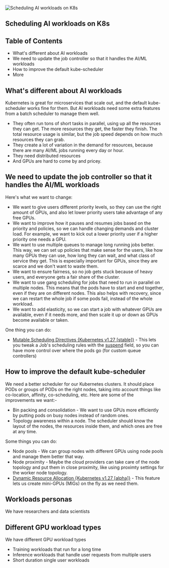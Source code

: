 ![Scheduling AI workloads on K8s](https://kubernetes.io/images/kubernetes-192x192.png)

## Scheduling AI workloads on K8s

## Table of Contents

- What's different about AI workloads
- We need to update the job controller so that it handles the AI/ML workloads
- How to improve the default kube-scheduler
- More

## What's different about AI workloads

Kubernetes is great for microservices that scale out, and the default kube-scheduler works fine for them. But AI workloads need some extra features from a batch scheduler to manage them well.
- They often run tons of short tasks in parallel, using up all the resources they can get. The more resources they get, the faster they finish. The total resource usage is similar, but the job speed depends on how much resources they can grab.
- They create a lot of variation in the demand for resources, because there are many AI/ML jobs running every day or hour.
- They need distributed resources
- And GPUs are hard to come by and pricey.

## We need to update the job controller so that it handles the AI/ML workloads

Here's what we want to change: 
- We want to give users different priority levels, so they can use the right amount of GPUs, and also let lower priority users take advantage of any free GPUs.
- We want to improve how it pauses and resumes jobs based on the priority and policies, so we can handle changing demands and cluster load. For example, we want to kick out a lower priority user if a higher priority one needs a GPU.
- We want to use multiple queues to manage long running jobs better. This way, we can set up policies that make sense for the users, like how many GPUs they can use, how long they can wait, and what class of service they get. This is especially important for GPUs, since they are scarce and we don't want to waste them.
- We want to ensure fairness, so no job gets stuck because of heavy users, and everyone gets a fair share of the cluster.
- We want to use gang scheduling for jobs that need to run in parallel on multiple nodes. This means that the pods have to start and end together, even if they are on different nodes. This also helps with recovery, since we can restart the whole job if some pods fail, instead of the whole workload.
- We want to add elasticity, so we can start a job with whatever GPUs are available, even if it needs more, and then scale it up or down as GPUs become available or taken.

One thing you can do:
- [Mutable Scheduling Directives {Kubernetes v1.27 [stable]}](https://kubernetes.io/docs/concepts/workloads/controllers/job/#mutable-scheduling-directives) - This lets you tweak a Job's scheduling rules with the [suspend](https://kubernetes.io/docs/concepts/workloads/controllers/job/#suspending-a-job) field, so you can have more control over where the pods go (for custom queue controllers)

## How to improve the default kube-scheduler

We need a better scheduler for our Kubernetes clusters. It should place PODs or groups of PODs on the right nodes, taking into account things like co-location, affinity, co-scheduling, etc. Here are some of the improvements we want:- 
- Bin packing and consolidation - We want to use GPUs more efficiently by putting pods on busy nodes instead of random ones.
- Topology awareness within a node. The scheduler should know the layout of the nodes, the resources inside them, and which ones are free at any time.

Some things you can do:
- Node pools - We can group nodes with different GPUs using node pools and manage them better that way.
- Node proximity - Maybe the cloud providers can take care of the node topology and put them in close proximity, like using proximty settings for the worker node topology.
- [Dynamic Resource Allocation {Kubernetes v1.27 [alpha]}](https://kubernetes.io/docs/concepts/scheduling-eviction/dynamic-resource-allocation/) - This feature lets us create mini-GPUs (MIGs) on the fly as we need them.

## Workloads personas

We have researchers and data scientists

## Different GPU workload types

We have different GPU workload types 
- Training workloads that run for a long time
- Inference workloads that handle user requests from multiple users
- Short duration single user workloads
